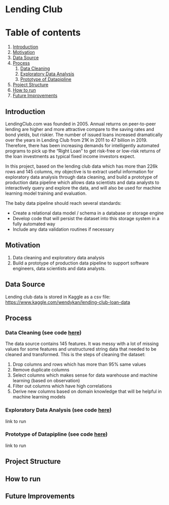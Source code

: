 # Lending Club 

# Table of contents
1. [Introduction](#Introduction)
2. [Motivation](#Motivation)
3. [Data Source](#Data-Source)
4. [Process](#Process)
    1. [Data Cleaning](#Data-Cleaning-see-code-here)
    2. [Exploratory Data Analysis](#Exploratory-Data-Analysis-see-code-here)
    3. [Prototype of Datapipline](#Prototype-of-Datapipline-see-code-here) 
5. [Project Structure](#Project-Structure)
6. [How to run](#How-to-run)
7. [Future Improvements](#Future-Improvements)


## Introduction
LendingClub.com was founded in 2005. Annual returns on peer-to-peer lending are higher and more attractive compare to the saving rates and bond yields, but riskier. The number of issued loans increased dramatically over the years in Lending Club from 21K in 2011 to 47 billion in 2019. Therefore, there has been increasing demands for intelligently automated programs to pick up the “Right Loan” to get risk-free or low-risk returns of the loan investments as typical fixed income investors expect. 

In this project, based on the lending club data which has more than 226k rows and 145 columns, my objective is to extract useful information for exploratory data analysis through data cleaning, and build a prototype of production data pipeline which allows data scientists and data analysts to interactively query and explore the data, and will also be used for machine learning model training and evaluation.

The baby data pipeline should reach several standards:
- Create a relational data model / schema in a database or storage engine
- Develop code that will persist the dataset into this storage system in a fully automated way
- Include any data validation routines if necessary

## Motivation
 1. Data cleaning and exploratory data analysis
 2. Build a prototype of production data pipeline to support software engineers, data scientists and data analysts.

## Data Source
Lending club data is stored in Kaggle as a csv file: https://www.kaggle.com/wendykan/lending-club-loan-data

## Process
### Data Cleaning (see code [here](sc/python/data_cleaning.py))
The data source contains 145 features. It was messy with a lot of missing values for some features and unstructured string data that needed to be cleaned and transformed.
This is the steps of cleaning the dataset:
1. Drop columns and rows which has more than 95% same values
2. Remove duplicate columns
3. Select columns which makes sense for data warehouse and machine learning (based on observation)
4. Filter out columns which have high correlations
5. Derive new columns based on domain knowledge that will be helpful in machine learning models

### Exploratory Data Analysis (see code [here](sc/python/exploratory_data_analysis.py))
link to run

### Prototype of Datapipline (see code [here](sc/python/build_database.py))
link to run

## Project Structure


## How to run


## Future Improvements
